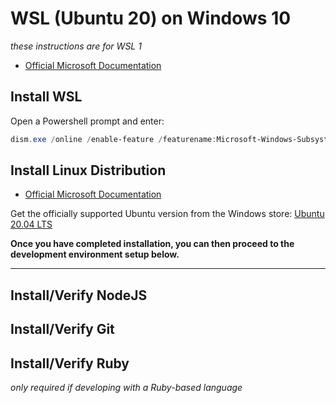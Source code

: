 # WSL (Ubuntu 20) on Windows 10
_these instructions are for WSL 1_
* [Official Microsoft Documentation](https://docs.microsoft.com/en-us/windows/wsl/install-win10)

## Install WSL

Open a Powershell prompt and enter:

```powershell
dism.exe /online /enable-feature /featurename:Microsoft-Windows-Subsystem-Linux /all /norestart
```

## Install Linux Distribution
* [Official Microsoft Documentation](https://docs.microsoft.com/en-us/windows/wsl/install-win10#install-your-linux-distribution-of-choice)

Get the officially supported Ubuntu version from the Windows store: [Ubuntu 20.04 LTS](https://www.microsoft.com/store/apps/9n6svws3rx71)

__Once you have completed installation, you can then proceed to the development environment setup below.__

---

## Install/Verify NodeJS

## Install/Verify Git

## Install/Verify Ruby
_only required if developing with a Ruby-based language_

